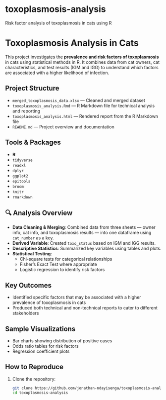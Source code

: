 # toxoplasmosis-analysis
Risk factor analysis of toxoplasmosis in cats using R
# Toxoplasmosis Analysis in Cats

This project investigates the **prevalence and risk factors of toxoplasmosis** in cats using statistical methods in R. It combines data from cat owners, cat characteristics, and test results (IGM and IGG) to understand which factors are associated with a higher likelihood of infection.

## Project Structure

- `merged_toxoplasmosis_data.xlsx` — Cleaned and merged dataset
- `toxoplasmosis_analysis.Rmd` — R Markdown file for technical analysis and reporting
- `toxoplasmosis_analysis.html` — Rendered report from the R Markdown file
- `README.md` — Project overview and documentation

## Tools & Packages

- **R**
- `tidyverse`
- `readxl`
- `dplyr`
- `ggplot2`
- `epitools`
- `broom`
- `knitr`
- `rmarkdown`

## 🔍 Analysis Overview

- **Data Cleaning & Merging**: Combined data from three sheets — owner info, cat info, and toxoplasmosis results — into one dataframe using `cat_number` as a key.
- **Derived Variable**: Created `toxo_status` based on IGM and IGG results.
- **Descriptive Statistics**: Summarized key variables using tables and plots.
- **Statistical Testing**:
  - Chi-square tests for categorical relationships
  - Fisher’s Exact Test where appropriate
  - Logistic regression to identify risk factors

## Key Outcomes

- Identified specific factors that may be associated with a higher prevalence of toxoplasmosis in cats
- Produced both technical and non-technical reports to cater to different stakeholders

## Sample Visualizations

- Bar charts showing distribution of positive cases
- Odds ratio tables for risk factors
- Regression coefficient plots

## How to Reproduce

1. Clone the repository:
   ```bash
   git clone https://github.com/jonathan-ndayisenga/toxoplasmosis-analysis.git
   cd toxoplasmosis-analysis

